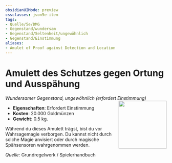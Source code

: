 ```yaml
---
obsidianUIMode: preview
cssclasses: json5e-item
tags:
- Quelle/5e/DMG
- Gegenstand/wundersam
- Gegenstand/Seltenheit/ungewöhnlich
- Gegenstand/Einstimmung
aliases:
- Amulet of Proof against Detection and Location
---
```

# Amulett des Schutzes gegen Ortung und Ausspähung
*Wundersamer Gegenstand, ungewöhnlich (erfordert Einstimmung)*  
<img src="Gegenstände/Amulett-des-Schutzes-gegen-Ortung-und-Ausspähung.webp" align="right" width="150">

- **Eigenschaften**: Erfordert Einstimmung
- **Kosten**: 20.000 Goldmünzen
- **Gewicht**: 0.5 kg.

Während du dieses Amulett trägst, bist du vor Wahrsagemagie verborgen. Du kannst nicht durch solche Magie anvisiert oder durch magische Spähsensoren wahrgenommen werden.

*Quelle:* Grundregelwerk / Spielerhandbuch